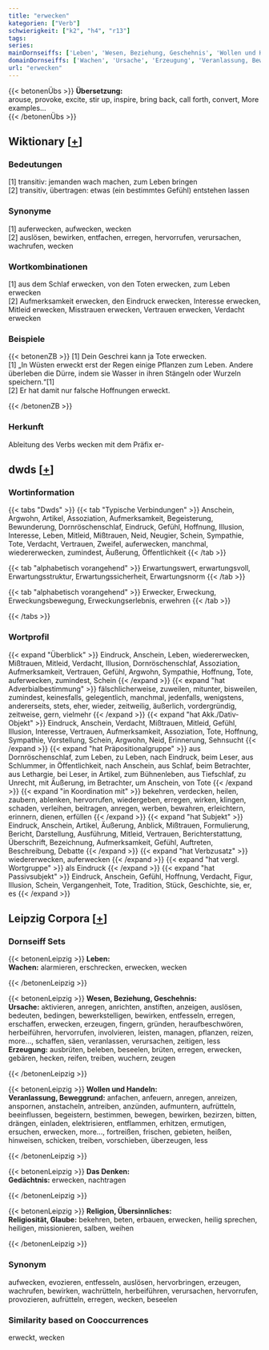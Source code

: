 ```yaml
---
title: "erwecken"
kategorien: ["Verb"]
schwierigkeit: ["k2", "h4", "r13"]
tags:
series:
mainDornseiffs: ['Leben', 'Wesen, Beziehung, Geschehnis', 'Wollen und Handeln', 'Das Denken', 'Religion, Übersinnliches']
domainDornseiffs: ['Wachen', 'Ursache', 'Erzeugung', 'Veranlassung, Beweggrund', 'Gedächtnis', 'Religiosität, Glaube']
url: "erwecken"
---
```


{{< betonenÜbs >}}
**Übersetzung:**  
arouse, provoke, excite, stir up, inspire, bring back, call forth, convert, More examples...  
{{< /betonenÜbs >}}

## Wiktionary [[+](https://de.wiktionary.org/wiki/erwecken)]

### Bedeutungen
[1] transitiv: jemanden wach machen, zum Leben bringen  
[2] transitiv, übertragen: etwas (ein bestimmtes Gefühl) entstehen lassen  

### Synonyme
[1] auferwecken, aufwecken, wecken  
[2] auslösen, bewirken, entfachen, erregen, hervorrufen, verursachen, wachrufen, wecken  

### Wortkombinationen
[1] aus dem Schlaf erwecken, von den Toten erwecken, zum Leben erwecken  
[2] Aufmerksamkeit erwecken, den Eindruck erwecken, Interesse erwecken, Mitleid erwecken, Misstrauen erwecken, Vertrauen erwecken, Verdacht erwecken  

### Beispiele
{{< betonenZB >}}
[1] Dein Geschrei kann ja Tote erwecken.  
[1] „In Wüsten erweckt erst der Regen einige Pflanzen zum Leben. Andere überleben die Dürre, indem sie Wasser in ihren Stängeln oder Wurzeln speichern.“[1]  
[2] Er hat damit nur falsche Hoffnungen erweckt.  

{{< /betonenZB >}}
### Herkunft
Ableitung des Verbs wecken mit dem Präfix er-  



## dwds [[+](https://www.dwds.de/wb/erwecken)]

### Wortinformation
{{< tabs "Dwds" >}}
{{< tab "Typische Verbindungen" >}}
Anschein, Argwohn, Artikel, Assoziation, Aufmerksamkeit, Begeisterung, Bewunderung, Dornröschenschlaf, Eindruck, Gefühl, Hoffnung, Illusion, Interesse, Leben, Mitleid, Mißtrauen, Neid, Neugier, Schein, Sympathie, Tote, Verdacht, Vertrauen, Zweifel, auferwecken, manchmal, wiedererwecken, zumindest, Äußerung, Öffentlichkeit
{{< /tab >}}

{{< tab "alphabetisch vorangehend" >}}
Erwartungswert, erwartungsvoll, Erwartungsstruktur, Erwartungssicherheit, Erwartungsnorm
{{< /tab >}}

{{< tab "alphabetisch vorangehend" >}}
Erwecker, Erweckung, Erweckungsbewegung, Erweckungserlebnis, erwehren
{{< /tab >}}

{{< /tabs >}}

### Wortprofil
{{< expand "Überblick" >}} Eindruck, Anschein, Leben, wiedererwecken, Mißtrauen, Mitleid, Verdacht, Illusion, Dornröschenschlaf, Assoziation, Aufmerksamkeit, Vertrauen, Gefühl, Argwohn, Sympathie, Hoffnung, Tote, auferwecken, zumindest, Schein {{< /expand >}}
{{< expand "hat Adverbialbestimmung" >}} fälschlicherweise, zuweilen, mitunter, bisweilen, zumindest, keinesfalls, gelegentlich, manchmal, jedenfalls, wenigstens, andererseits, stets, eher, wieder, zeitweilig, äußerlich, vordergründig, zeitweise, gern, vielmehr {{< /expand >}}
{{< expand "hat Akk./Dativ-Objekt" >}} Eindruck, Anschein, Verdacht, Mißtrauen, Mitleid, Gefühl, Illusion, Interesse, Vertrauen, Aufmerksamkeit, Assoziation, Tote, Hoffnung, Sympathie, Vorstellung, Schein, Argwohn, Neid, Erinnerung, Sehnsucht {{< /expand >}}
{{< expand "hat Präpositionalgruppe" >}} aus Dornröschenschlaf, zum Leben, zu Leben, nach Eindruck, beim Leser, aus Schlummer, in Öffentlichkeit, nach Anschein, aus Schlaf, beim Betrachter, aus Lethargie, bei Leser, in Artikel, zum Bühnenleben, aus Tiefschlaf, zu Unrecht, mit Äußerung, im Betrachter, um Anschein, von Tote {{< /expand >}}
{{< expand "in Koordination mit" >}} bekehren, verdecken, heilen, zaubern, ablenken, hervorrufen, wiedergeben, erregen, wirken, klingen, schaden, verleihen, beitragen, anregen, werben, bewahren, erleichtern, erinnern, dienen, erfüllen {{< /expand >}}
{{< expand "hat Subjekt" >}} Eindruck, Anschein, Artikel, Äußerung, Anblick, Mißtrauen, Formulierung, Bericht, Darstellung, Ausführung, Mitleid, Vertrauen, Berichterstattung, Überschrift, Bezeichnung, Aufmerksamkeit, Gefühl, Auftreten, Beschreibung, Debatte {{< /expand >}}
{{< expand "hat Verbzusatz" >}} wiedererwecken, auferwecken {{< /expand >}}
{{< expand "hat vergl. Wortgruppe" >}} als Eindruck {{< /expand >}}
{{< expand "hat Passivsubjekt" >}} Eindruck, Anschein, Gefühl, Hoffnung, Verdacht, Figur, Illusion, Schein, Vergangenheit, Tote, Tradition, Stück, Geschichte, sie, er, es {{< /expand >}}

## Leipzig Corpora [[+](https://corpora.uni-leipzig.de/en/res?word=erwecken&corpusId=deu_newscrawl-public_2018)]

### Dornseiff Sets
{{< betonenLeipzig >}}
**Leben:**  
**Wachen:** alarmieren, erschrecken, erwecken, wecken  

{{< /betonenLeipzig >}}


{{< betonenLeipzig >}}
**Wesen, Beziehung, Geschehnis:**  
**Ursache:** aktivieren, anregen, anrichten, anstiften, anzeigen, auslösen, bedeuten, bedingen, bewerkstelligen, bewirken, entfesseln, erregen, erschaffen, erwecken, erzeugen, fingern, gründen, heraufbeschwören, herbeiführen, hervorrufen, involvieren, leisten, managen, pflanzen, reizen, more..., schaffen, säen, veranlassen, verursachen, zeitigen, less  
**Erzeugung:** ausbrüten, beleben, beseelen, brüten, erregen, erwecken, gebären, hecken, reifen, treiben, wuchern, zeugen  

{{< /betonenLeipzig >}}


{{< betonenLeipzig >}}
**Wollen und Handeln:**  
**Veranlassung, Beweggrund:** anfachen, anfeuern, anregen, anreizen, anspornen, anstacheln, antreiben, anzünden, aufmuntern, aufrütteln, beeinflussen, begeistern, bestimmen, bewegen, bewirken, bezirzen, bitten, drängen, einladen, elektrisieren, entflammen, erhitzen, ermutigen, ersuchen, erwecken, more..., fortreißen, frischen, gebieten, heißen, hinweisen, schicken, treiben, vorschieben, überzeugen, less  

{{< /betonenLeipzig >}}


{{< betonenLeipzig >}}
**Das Denken:**  
**Gedächtnis:** erwecken, nachtragen  

{{< /betonenLeipzig >}}


{{< betonenLeipzig >}}
**Religion, Übersinnliches:**  
**Religiosität, Glaube:** bekehren, beten, erbauen, erwecken, heilig sprechen, heiligen, missionieren, salben, weihen  

{{< /betonenLeipzig >}}

### Synonym
aufwecken, evozieren, entfesseln, auslösen, hervorbringen, erzeugen, wachrufen, bewirken, wachrütteln, herbeiführen, verursachen, hervorrufen, provozieren, aufrütteln, erregen, wecken, beseelen


### Similarity based on Cooccurrences
erweckt, wecken

